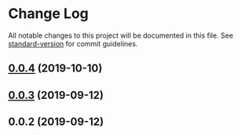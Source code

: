 # Change Log

All notable changes to this project will be documented in this file. See [standard-version](https://github.com/conventional-changelog/standard-version) for commit guidelines.

## [0.0.4](https://github.com/flyhuang/react-layout-setting/compare/v0.0.3...v0.0.4) (2019-10-10)



## [0.0.3](https://github.com/flyhuang/react-layout-setting/compare/v0.0.2...v0.0.3) (2019-09-12)



## 0.0.2 (2019-09-12)
